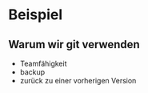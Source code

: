 # Beispiel

## Warum wir git verwenden

* Teamfähigkeit
* backup
* zurück zu einer vorherigen Version